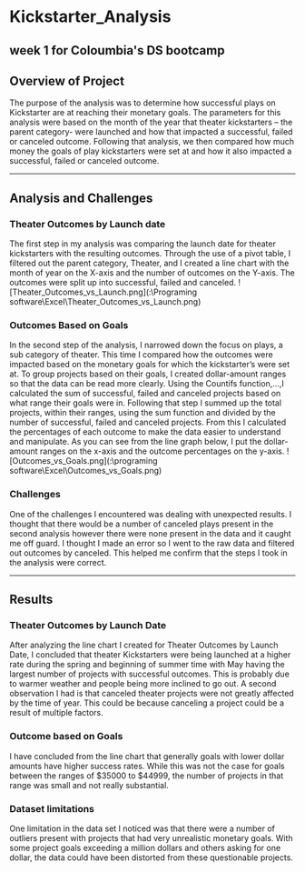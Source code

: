 # Kickstarter_Analysis

week 1 for Coloumbia's DS bootcamp
---
## Overview of Project
The purpose of the analysis was to determine how successful plays on Kickstarter are at reaching their monetary goals. The parameters for this analysis were based on the month of the year that theater kickstarters – the parent category- were launched and how that impacted a successful, failed or canceled outcome. Following that analysis, we then compared how much money the goals of play kickstarters were set at and how it also impacted a successful, failed or canceled outcome.

---
## Analysis and Challenges
### Theater Outcomes by Launch date 
The first step in my analysis was comparing the launch date for theater kickstarters with the resulting outcomes. Through the use of a pivot table, I filtered out the parent category, Theater, and I created a line chart with the month of year on the X-axis and the number of outcomes on the Y-axis. The outcomes were split up into successful, failed and canceled.
![Theater_Outcomes_vs_Launch.png](:\Programing software\Excel\Theater_Outcomes_vs_Launch.png)
### Outcomes Based on Goals
In the second step of the analysis, I narrowed down the focus on plays, a sub category of theater. This time I compared how the outcomes were impacted based on the monetary goals for which the kickstarter’s were set at. To group projects based on their goals, I created dollar-amount ranges so that the data can be read more clearly. Using the Countifs function,…,I calculated the sum of successful, failed and canceled projects based on what range their goals were in. Following that step I summed up the total projects, within their ranges, using the sum function and divided by the number of successful, failed and canceled projects. From this I calculated the percentages of each outcome to make the data easier to understand and manipulate. As you can see from the line graph below, I put the dollar-amount ranges on the x-axis and the outcome percentages on the y-axis. 
![Outcomes_vs_Goals.png](:\programing software\Excel\Outcomes_vs_Goals.png)
### Challenges
One of the challenges I encountered was dealing with unexpected results. I thought that there would be a number of canceled plays present in the second analysis however there were none present in the data and it caught me off guard. I thought I made an error so I went to the raw data and filtered out outcomes by canceled. This helped me confirm that the steps I took in the analysis were correct.

---
## Results
### Theater Outcomes by Launch Date
After analyzing the line chart I created for Theater Outcomes by Launch Date, I concluded that theater Kickstarters were being launched at a higher rate during the spring and beginning of summer time with May having the largest number of projects with successful outcomes. This is probably due to warmer weather and people being more inclined to go out. A second observation I had is that canceled theater projects were not greatly affected by the time of year. This could be because canceling a project could be a result of multiple factors.
### Outcome based on Goals 
I have concluded from the line chart that generally goals with lower dollar amounts have higher success rates. While this was not the case for goals between the ranges of $35000 to $44999, the number of projects in that range was small and not really substantial.

### Dataset limitations
One limitation in the data set I noticed was that there were a number of outliers present with projects that had very unrealistic monetary goals. With some project goals exceeding a million dollars and others asking for one dollar, the data could have been distorted from these questionable projects. 
